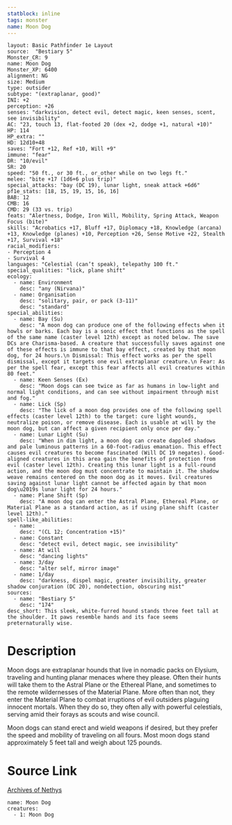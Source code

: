 ```yaml
---
statblock: inline
tags: monster
name: Moon Dog
---
```

```statblock
layout: Basic Pathfinder 1e Layout
source:  "Bestiary 5"
Monster_CR: 9
name: Moon Dog
Monster_XP: 6400
alignment: NG
size: Medium
type: outsider
subtype: "(extraplanar, good)"
INI: +2
perception: +26
senses: "darkvision, detect evil, detect magic, keen senses, scent, see invisibility"
AC: "23, touch 13, flat-footed 20 (dex +2, dodge +1, natural +10)"
HP: 114
HP_extra: ""
HD: 12d10+48
saves: "Fort +12, Ref +10, Will +9"
immune: "fear"
DR: "10/evil"
SR: 20
speed: "50 ft., or 30 ft., or_other while on two legs ft."
melee: "bite +17 (1d6+6 plus trip)"
special_attacks: "bay (DC 19), lunar light, sneak attack +6d6"
pf1e_stats: [18, 15, 19, 15, 16, 16]
BAB: 12
CMB: 16
CMD: 29 (33 vs. trip)
feats: "Alertness, Dodge, Iron Will, Mobility, Spring Attack, Weapon Focus (bite)"
skills: "Acrobatics +17, Bluff +17, Diplomacy +18, Knowledge (arcana) +13, Knowledge (planes) +10, Perception +26, Sense Motive +22, Stealth +17, Survival +18"
racial_modifiers:
- Perception 4
- Survival 4
languages: "Celestial (can’t speak), telepathy 100 ft."
special_qualities: "lick, plane shift"
ecology:
  - name: Environment
    desc: "any (Nirvana)"
  - name: Organisation
    desc: "solitary, pair, or pack (3-11)"
    desc: "standard"
special_abilities:
  - name: Bay (Su)
    desc: "A moon dog can produce one of the following effects when it howls or barks. Each bay is a sonic effect that functions as the spell of the same name (caster level 12th) except as noted below. The save DCs are Charisma-based. A creature that successfully saves against one of these effects is immune to that bay effect, created by that moon dog, for 24 hours.\n Dismissal: This effect works as per the spell dismissal, except it targets one evil extraplanar creature.\n Fear: As per the spell fear, except this fear affects all evil creatures within 80 feet."
  - name: Keen Senses (Ex)
    desc: "Moon dogs can see twice as far as humans in low-light and normal light conditions, and can see without impairment through mist and fog."
  - name: Lick (Sp)
    desc: "The lick of a moon dog provides one of the following spell effects (caster level 12th) to the target: cure light wounds, neutralize poison, or remove disease. Each is usable at will by the moon dog, but can affect a given recipient only once per day."
  - name: Lunar Light (Su)
    desc: "When in dim light, a moon dog can create dappled shadows and pale luminous patterns in a 60-foot-radius emanation. This effect causes evil creatures to become fascinated (Will DC 19 negates). Good-aligned creatures in this area gain the benefits of protection from evil (caster level 12th). Creating this lunar light is a full-round action, and the moon dog must concentrate to maintain it. The shadow weave remains centered on the moon dog as it moves. Evil creatures saving against lunar light cannot be affected again by that moon dog\u2019s lunar light for 24 hours."
  - name: Plane Shift (Sp)
    desc: "A moon dog can enter the Astral Plane, Ethereal Plane, or Material Plane as a standard action, as if using plane shift (caster level 12th)."
spell-like_abilities:
  - name:
    desc: "(CL 12; Concentration +15)"
  - name: Constant
    desc: "detect evil, detect magic, see invisibility"
  - name: At will
    desc: "dancing lights"
  - name: 3/day
    desc: "alter self, mirror image"
  - name: 1/day
    desc: "darkness, dispel magic, greater invisibility, greater shadow conjuration (DC 20), nondetection, obscuring mist"
sources:
  - name: "Bestiary 5"
    desc: "174"
desc_short: This sleek, white-furred hound stands three feet tall at the shoulder. It paws resemble hands and its face seems preternaturally wise.
```
# Description
Moon dogs are extraplanar hounds that live in nomadic packs on Elysium, traveling and hunting planar menaces where they please. Often their hunts will take them to the Astral Plane or the Ethereal Plane, and sometimes to the remote wildernesses of the Material Plane. More often than not, they enter the Material Plane to combat irruptions of evil outsiders plaguing innocent mortals. When they do so, they often ally with powerful celestials, serving amid their forays as scouts and wise council.

 Moon dogs can stand erect and wield weapons if desired, but they prefer the speed and mobility of traveling on all fours. Most moon dogs stand approximately 5 feet tall and weigh about 125 pounds.
# Source Link
[Archives of Nethys](https://aonprd.com/MonsterDisplay.aspx?ItemName=Moon%20Dog)
```encounter-table
name: Moon Dog
creatures:
  - 1: Moon Dog
```
